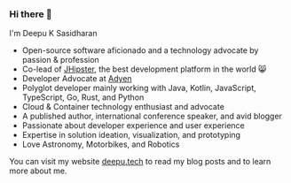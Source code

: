 ### Hi there 👋

I'm Deepu K Sasidharan

<!--
**deepu105/deepu105** is a ✨ _special_ ✨ repository because its `README.md` (this file) appears on your GitHub profile.

Here are some ideas to get you started:

- 🔭 I’m currently working on ...
- 🌱 I’m currently learning ...
- 👯 I’m looking to collaborate on ...
- 🤔 I’m looking for help with ...
- 💬 Ask me about ...
- 📫 How to reach me: ...
- 😄 Pronouns: ...
- ⚡ Fun fact: ...
-->
- Open-source software aficionado and a technology advocate by passion & profession
- Co-lead of <a href="https://jhipster.tech" target="_blank">JHipster</a>, the best development platform in the world 😸
- Developer Advocate at <a href="https://www.adyen.com/" target="_blank">Adyen</a>
- Polyglot developer mainly working with Java, Kotlin, JavaScript, TypeScript, Go, Rust, and Python
- Cloud & Container technology enthusiast and advocate
- A published author, international conference speaker, and avid blogger
- Passionate about developer experience and user experience
- Expertise in solution ideation, visualization, and prototyping
- Love Astronomy, Motorbikes, and Robotics

You can visit my website [deepu.tech](https://deepu.tech/) to read my blog posts and to learn more about me.
